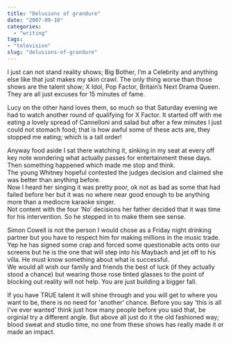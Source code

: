 ```yaml
---
title: "Delusions of grandure"
date: "2007-09-10"
categories: 
  - "writing"
tags:
- "television"
slug: "delusions-of-grandure"
---
```


I just can not stand reality shows; Big Bother, I’m a Celebrity and anything else like that just makes my skin crawl. The only thing worse than those shows are the talent show; X Idol, Pop Factor, Britain’s Next Drama Queen. They are all just excuses for 15 minutes of fame.

Lucy on the other hand loves them, so much so that Saturday evening we had to watch another round of qualifying for X Factor. It started off with me eating a lovely spread of Cannelloni and salad but after a few minutes I just could not stomach food; that is how awful some of these acts are, they stopped me eating; which is a tall order!

Anyway food aside I sat there watching it, sinking in my seat at every off key note wondering what actually passes for entertainment these days. Then something happened which made me stop and think.  
The young Whitney hopeful contested the judges decision and claimed she was better than anything before.  
Now I heard her singing it was pretty poor, ok not as bad as some that had failed before her but it was no where near good enough to be anything more than a mediocre karaoke singer.  
Not content with the four ‘No’ decisions her father decided that it was time for his intervention. So he stepped in to make them see sense.

Simon Cowell is not the person I would chose as a Friday night drinking partner but you have to respect him for making millions in the music trade. Yep he has signed some crap and forced some questionable acts onto our screens but he is the one that will step into his Maybach and jet off to his villa. He must know something about what is successful.  
We would all wish our family and friends the best of luck (if they actually stood a chance) but wearing those rose tinted glasses to the point of blocking out reality will not help. You are just building a bigger fall.

If you have TRUE talent it will shine through and you will get to where you want to be, there is no need for 'another’ chance. Before you say 'this is all I’ve ever wanted’ think just how many people before you said that, be orginial try a different angle. But above all just do it the old fashioned way; blood sweat and studio time, no one from these shows has really made it or made an impact.
